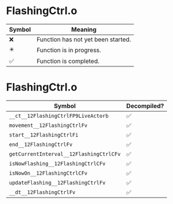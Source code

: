 # FlashingCtrl.o
| Symbol | Meaning 
| ------------- | ------------- 
| :x: | Function has not yet been started. 
| :eight_pointed_black_star: | Function is in progress. 
| :white_check_mark: | Function is completed. 


# FlashingCtrl.o
| Symbol | Decompiled? |
| ------------- | ------------- |
| `__ct__12FlashingCtrlFP9LiveActorb` | :white_check_mark: |
| `movement__12FlashingCtrlFv` | :white_check_mark: |
| `start__12FlashingCtrlFi` | :white_check_mark: |
| `end__12FlashingCtrlFv` | :white_check_mark: |
| `getCurrentInterval__12FlashingCtrlCFv` | :white_check_mark: |
| `isNowFlashing__12FlashingCtrlCFv` | :white_check_mark: |
| `isNowOn__12FlashingCtrlCFv` | :white_check_mark: |
| `updateFlashing__12FlashingCtrlFv` | :white_check_mark: |
| `__dt__12FlashingCtrlFv` | :white_check_mark: |

